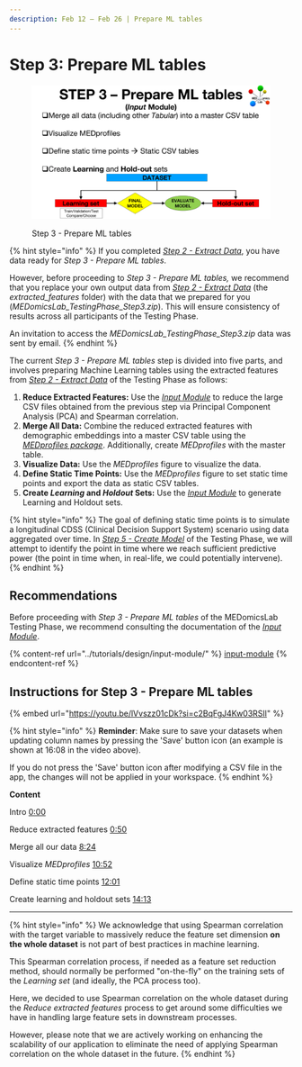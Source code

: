 ```yaml
---
description: Feb 12 – Feb 26 | Prepare ML tables
---
```


# Step 3: Prepare ML tables

<figure><img src="../.gitbook/assets/MEDomicsLab-TestingPhase-11.png" alt=""><figcaption><p>Step 3 - Prepare ML tables</p></figcaption></figure>

{% hint style="info" %}
If you completed [_Step 2 - Extract Data_](step-2.md), you have data ready for _Step 3 - Prepare ML tables_.&#x20;

However, before proceeding to _Step 3 - Prepare ML tables,_ we recommend that you replace your own output data from [_Step 2 - Extract Data_](step-2.md) (the _extracted\_features_ folder) with the data that we prepared for you (_MEDomicsLab\_TestingPhase\_Step3.zip_). This will ensure consistency of results across all participants of the Testing Phase.&#x20;

An invitation to access the _MEDomicsLab\_TestingPhase\_Step3.zip_ data was sent by email.&#x20;
{% endhint %}

The current _Step 3 - Prepare ML tables_ step is divided into five parts, and involves preparing Machine Learning tables using the extracted features from [_Step 2 - Extract Data_](step-2.md) of the Testing Phase as follows:

1. **Reduce Extracted Features:** Use the [_Input Module_](../tutorials/design/input-module/) to reduce the large CSV files obtained from the previous step via Principal Component Analysis (PCA) and Spearman correlation.
2. **Merge All Data:** Combine the reduced extracted features with demographic embeddings into a master CSV table using the [_MEDprofiles package_](../tutorials/design/input-module/medprofiles/). Additionally, create _MEDprofiles_ with the master table.
3. **Visualize Data:** Use the _MEDprofiles_ figure to visualize the data.
4. **Define Static Time Points:** Use the _MEDprofiles_ figure to set static time points and export the data as static CSV tables.&#x20;
5. **Create&#x20;**_**Learning**_**&#x20;and&#x20;**_**Holdout**_**&#x20;Sets:** Use the [_Input Module_](../tutorials/design/input-module/) to generate Learning and Holdout sets.

{% hint style="info" %}
The goal of defining static time points is to simulate a longitudinal CDSS (Clinical Decision Support System) scenario using data aggregated over time. In [_Step 5 - Create Model_](step-5.md) of the Testing Phase, we will attempt to identify the point in time where we reach sufficient predictive power (the point in time when, in real-life, we could potentially intervene).
{% endhint %}

## Recommendations

Before proceeding with _Step 3 - Prepare ML tables_ of the MEDomicsLab Testing Phase, we recommend consulting the documentation of the [_Input Module_](../tutorials/design/input-module/).

{% content-ref url="../tutorials/design/input-module/" %}
[input-module](../tutorials/design/input-module/)
{% endcontent-ref %}

## Instructions for Step 3 - Prepare ML tables

{% embed url="https://youtu.be/lVvszz01cDk?si=c2BqFgJ4Kw03RSIl" %}

{% hint style="info" %}
**Reminder**: Make sure to save your datasets when updating column names by pressing the 'Save' button icon (an example is shown at 16:08 in the video above).&#x20;

If you do not press the 'Save' button icon after modifying a CSV file in the app, the changes will not be applied in your workspace.
{% endhint %}

**Content**

Intro [0:00](https://www.youtube.com/watch?v=lVvszz01cDk\&t=0s)

Reduce extracted features [0:50](https://www.youtube.com/watch?v=lVvszz01cDk\&t=50s)

Merge all our data [8:24](https://www.youtube.com/watch?v=lVvszz01cDk\&t=504s)

Visualize _MEDprofiles_ [10:52](https://www.youtube.com/watch?v=lVvszz01cDk\&t=652s)&#x20;

Define static time points [12:01](https://www.youtube.com/watch?v=lVvszz01cDk\&t=721s)&#x20;

Create learning and holdout sets [14:13](https://www.youtube.com/watch?v=lVvszz01cDk\&t=853s)

***

{% hint style="info" %}
We acknowledge that using Spearman correlation with the target variable to massively reduce the feature set dimension **on the whole dataset** is not part of best practices in machine learning.&#x20;

This Spearman correlation process, if needed as a feature set reduction method, should normally be performed "on-the-fly" on the training sets of the _Learning set_ (and ideally, the PCA process too).&#x20;

Here, we decided to use Spearman correlation on the whole dataset during the _Reduce extracted features_ process to get around some difficulties we have in handling large feature sets in downstream processes.&#x20;

However, please note that we are actively working on enhancing the scalability of our application to eliminate the need of applying Spearman correlation on the whole dataset in the future.&#x20;
{% endhint %}

